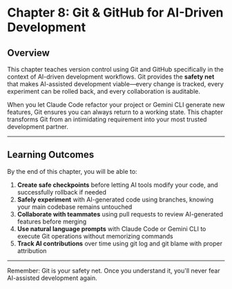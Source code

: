 # Chapter 8: Git & GitHub for AI-Driven Development

## Overview

This chapter teaches version control using Git and GitHub specifically in the context of AI-driven development workflows. Git provides the **safety net** that makes AI-assisted development viable—every change is tracked, every experiment can be rolled back, and every collaboration is auditable.

When you let Claude Code refactor your project or Gemini CLI generate new features, Git ensures you can always return to a working state. This chapter transforms Git from an intimidating requirement into your most trusted development partner.

---

## Learning Outcomes

By the end of this chapter, you will be able to:

1. **Create safe checkpoints** before letting AI tools modify your code, and successfully rollback if needed
2. **Safely experiment** with AI-generated code using branches, knowing your main codebase remains untouched
3. **Collaborate with teammates** using pull requests to review AI-generated features before merging
4. **Use natural language prompts** with Claude Code or Gemini CLI to execute Git operations without memorizing commands
5. **Track AI contributions** over time using git log and git blame with proper attribution

---

Remember: Git is your safety net. Once you understand it, you'll never fear AI-assisted development again.
